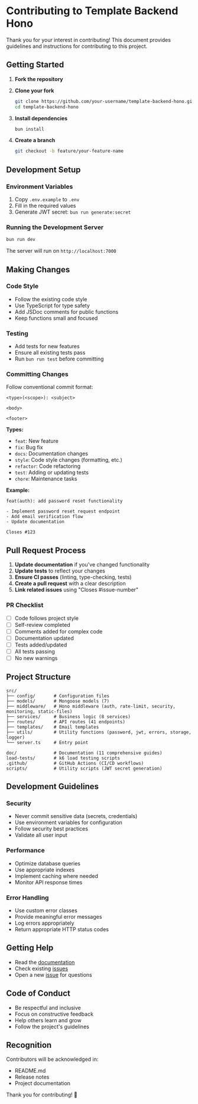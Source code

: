 # Contributing to Template Backend Hono

Thank you for your interest in contributing! This document provides guidelines and instructions for contributing to this project.

## Getting Started

1. **Fork the repository**
2. **Clone your fork**
   ```bash
   git clone https://github.com/your-username/template-backend-hono.git
   cd template-backend-hono
   ```

3. **Install dependencies**
   ```bash
   bun install
   ```

4. **Create a branch**
   ```bash
   git checkout -b feature/your-feature-name
   ```

## Development Setup

### Environment Variables

1. Copy `.env.example` to `.env`
2. Fill in the required values
3. Generate JWT secret: `bun run generate:secret`

### Running the Development Server

```bash
bun run dev
```

The server will run on `http://localhost:7000`

## Making Changes

### Code Style

- Follow the existing code style
- Use TypeScript for type safety
- Add JSDoc comments for public functions
- Keep functions small and focused

### Testing

- Add tests for new features
- Ensure all existing tests pass
- Run `bun run test` before committing

### Committing Changes

Follow conventional commit format:

```
<type>(<scope>): <subject>

<body>

<footer>
```

**Types:**
- `feat`: New feature
- `fix`: Bug fix
- `docs`: Documentation changes
- `style`: Code style changes (formatting, etc.)
- `refactor`: Code refactoring
- `test`: Adding or updating tests
- `chore`: Maintenance tasks

**Example:**
```
feat(auth): add password reset functionality

- Implement password reset request endpoint
- Add email verification flow
- Update documentation

Closes #123
```

## Pull Request Process

1. **Update documentation** if you've changed functionality
2. **Update tests** to reflect your changes
3. **Ensure CI passes** (linting, type-checking, tests)
4. **Create a pull request** with a clear description
5. **Link related issues** using "Closes #issue-number"

### PR Checklist

- [ ] Code follows project style
- [ ] Self-review completed
- [ ] Comments added for complex code
- [ ] Documentation updated
- [ ] Tests added/updated
- [ ] All tests passing
- [ ] No new warnings

## Project Structure

```
src/
├── config/       # Configuration files
├── models/       # Mongoose models (7)
├── middleware/   # Hono middleware (auth, rate-limit, security, monitoring, static-files)
├── services/     # Business logic (8 services)
├── routes/       # API routes (41 endpoints)
├── templates/    # Email templates
├── utils/        # Utility functions (password, jwt, errors, storage, logger)
└── server.ts     # Entry point

doc/              # Documentation (11 comprehensive guides)
load-tests/       # k6 load testing scripts
.github/          # GitHub Actions (CI/CD workflows)
scripts/          # Utility scripts (JWT secret generation)
```

## Development Guidelines

### Security

- Never commit sensitive data (secrets, credentials)
- Use environment variables for configuration
- Follow security best practices
- Validate all user input

### Performance

- Optimize database queries
- Use appropriate indexes
- Implement caching where needed
- Monitor API response times

### Error Handling

- Use custom error classes
- Provide meaningful error messages
- Log errors appropriately
- Return appropriate HTTP status codes

## Getting Help

- Read the [documentation](doc/)
- Check existing [issues](https://github.com/your-username/template-backend-hono/issues)
- Open a new [issue](https://github.com/your-username/template-backend-hono/issues/new) for questions

## Code of Conduct

- Be respectful and inclusive
- Focus on constructive feedback
- Help others learn and grow
- Follow the project's guidelines

## Recognition

Contributors will be acknowledged in:
- README.md
- Release notes
- Project documentation

Thank you for contributing! 🎉

